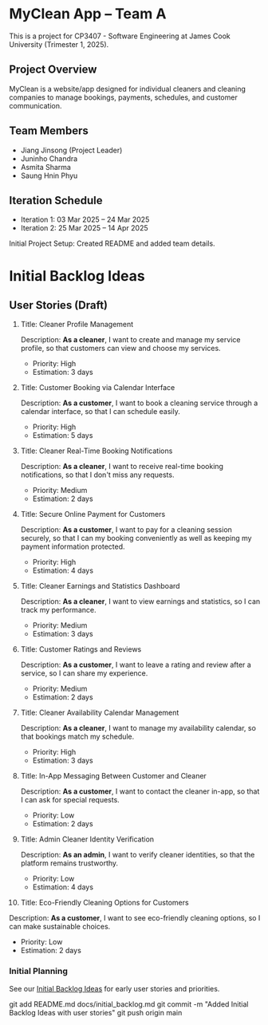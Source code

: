 # MyClean App – Team A

This is a project for CP3407 - Software Engineering at James Cook University (Trimester 1, 2025).

## Project Overview
MyClean is a website/app designed for individual cleaners and cleaning companies to manage bookings, payments, schedules, and customer communication. 

## Team Members
- Jiang Jinsong (Project Leader)
- Juninho Chandra
- Asmita Sharma
- Saung Hnin Phyu

## Iteration Schedule
- Iteration 1: 03 Mar 2025 – 24 Mar 2025
- Iteration 2: 25 Mar 2025 – 14 Apr 2025

Initial Project Setup: Created README and added team details.

# Initial Backlog Ideas

## User Stories (Draft)

1. Title: Cleaner Profile Management

   Description: **As a cleaner**, I want to create and manage my service profile, so that customers can view and choose my services.  
   - Priority: High  
   - Estimation: 3 days

2. Title: Customer Booking via Calendar Interface

   Description: **As a customer**, I want to book a cleaning service through a calendar interface, so that I can schedule easily.  
   - Priority: High  
   - Estimation: 5 days

3. Title: Cleaner Real-Time Booking Notifications

   Description: **As a cleaner**, I want to receive real-time booking notifications, so that I don't miss any requests.  
   - Priority: Medium  
   - Estimation: 2 days

4. Title: Secure Online Payment for Customers

   Description: **As a customer**, I want to pay for a cleaning session securely, so that I can my booking conveniently as well as keeping my       payment information protected.
   - Priority: High  
   - Estimation: 4 days

5. Title: Cleaner Earnings and Statistics Dashboard

   Description: **As a cleaner**, I want to view earnings and statistics, so I can track my performance.  
   - Priority: Medium  
   - Estimation: 3 days

6. Title: Customer Ratings and Reviews

   Description: **As a customer**, I want to leave a rating and review after a service, so I can share my experience.  
   - Priority: Medium  
   - Estimation: 2 days

7. Title: Cleaner Availability Calendar Management

   Description: **As a cleaner**, I want to manage my availability calendar, so that bookings match my schedule.  
   - Priority: High  
   - Estimation: 3 days

8. Title: In-App Messaging Between Customer and Cleaner

   Description: **As a customer**, I want to contact the cleaner in-app, so that I can ask for special requests.  
   - Priority: Low  
   - Estimation: 2 days

9. Title: Admin Cleaner Identity Verification

   Description: **As an admin**, I want to verify cleaner identities, so that the platform remains trustworthy.  
   - Priority: Low  
   - Estimation: 4 days

10. Title: Eco-Friendly Cleaning Options for Customers

   Description: **As a customer**, I want to see eco-friendly cleaning options, so I can make sustainable choices.  
   - Priority: Low  
   - Estimation: 2 days

### Initial Planning

See our [Initial Backlog Ideas](docs/initial_backlog.md) for early user stories and priorities.

git add README.md docs/initial_backlog.md
git commit -m "Added Initial Backlog Ideas with user stories"
git push origin main
